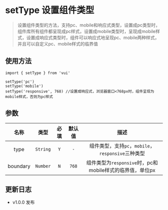 # setType 设置组件类型

> 设置组件类型的方法，支持pc、mobile和响应式类型，设置成pc类型时，组件库所有组件都呈现成pc样式，设置成mobile类型时，呈现成mobile样式，设置成响应式类型时，组件可以响应式地呈现pc、mobile两种样式，并且可以自定义pc、mobile样式的临界值

## 使用方法

```
import { setType } from 'vui'

setType('pc')
setType('mobile')
setType('responsive', 768) //设置成响应式，浏览器窗口<768px时，组件呈现为mobile样式，否则为pc样式
```

## 参数

名称|类型|必填|默认值|描述
:-:|:-:|:-:|:-:|:-:
type|`String`|`Y`|`-`|组件类型，支持`pc`，`mobile`，`responsive`三种类型
boundary|`Number`|`N`|`768`|组件类型为`responsive`时，pc和mobile样式的临界值，单位px

## 更新日志

* v1.0.0 发布
